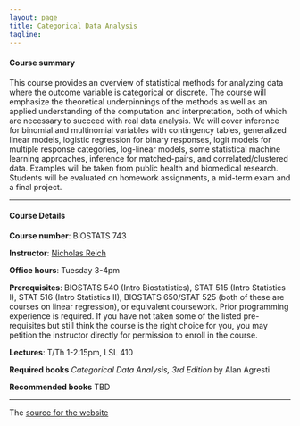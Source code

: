 ```yaml
---
layout: page
title: Categorical Data Analysis
tagline: 
---
```



#### Course summary
This course provides an overview of statistical methods for analyzing data where the outcome variable is categorical or discrete. The course will emphasize the theoretical underpinnings of the methods as well as an applied understanding of the computation and interpretation, both of which are necessary to succeed with real data analysis. We will cover inference for binomial and multinomial variables with contingency tables, generalized linear models, logistic regression for binary responses, logit models for multiple response categories, log-linear models, some statistical machine learning approaches, inference for matched-pairs, and correlated/clustered data. Examples will be taken from public health and biomedical research. Students will be evaluated on homework assignments, a mid-term exam and a final project.

---

#### Course Details

**Course number**: BIOSTATS 743 

**Instructor**: [Nicholas Reich](http://reichlab.io)

**Office hours**: Tuesday 3-4pm

**Prerequisites**: BIOSTATS 540 (Intro Biostatistics), STAT 515 (Intro Statistics I), STAT 516 (Intro Statistics II), BIOSTATS 650/STAT 525 (both of these are courses on linear regression), or equivalent coursework. Prior programming experience is required. If you have not taken some of the listed pre-requisites but still think the course is the right choice for you, you may petition the instructor directly for permission to enroll in the course.

**Lectures**: T/Th 1-2:15pm, LSL 410

**Required books** _Categorical Data Analysis, 3rd Edition_ by Alan Agresti

**Recommended books** TBD


---

The [source for the website](https://github.com/nickreich/cda) 